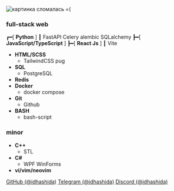 ![картинка сломалась =(](https://i.imgur.com/fETQyjG.png)
### full-stack web
┏━[ **Python** ]
┃ FastAPI Celery alembic SQLalchemy
┣━[ **JavaScript/TypeScript** ]
┣━[ **React Js** ]
┃ Vite
* **HTML/SCSS**
  - TailwindCSS pug
* **SQL**
  - PostgreSQL
* **Redis**
* **Docker**
  - docker compose
* **Git**
  - Github
* **BASH**
  - bash-script
### minor
* **C++**
  - STL
* **C#**
  - WPF WinForms
* **vi/vim/neovim**

[GitHub (@idhashida)](https://github.com/idhashida)
[Telegram (@idhashida)](https://t.me/idhashida)
[Discord (@idhashida)](https://discordapp.com/users/517293553555079171)
